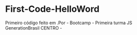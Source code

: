 # First-Code-HelloWord
Primeiro código feito em .Por - Bootcamp - Primeira turma JS GenerationBrasil CENTRO -
